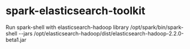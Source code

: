 # spark-elasticsearch-toolkit

Run spark-shell with elasticsearch-hadoop library
    /opt/spark/bin/spark-shell --jars /opt/elasticsearch-hadoop/dist/elasticsearch-hadoop-2.2.0-beta1.jar